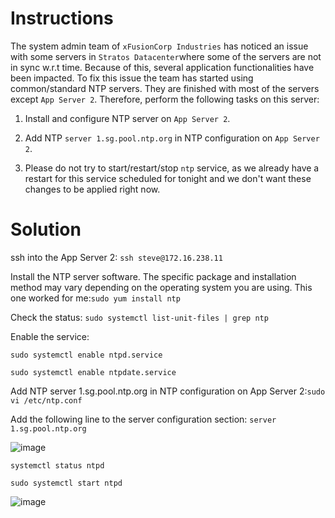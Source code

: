 # Instructions

The system admin team of `xFusionCorp Industries` has noticed an issue with some servers in `Stratos Datacenter`where some of the servers are not in sync w.r.t time. Because of this, several application functionalities have been impacted. To fix this issue the team has started using common/standard NTP servers. They are finished with most of the servers except `App Server 2`. Therefore, perform the following tasks on this server:

1. Install and configure NTP server on `App Server 2`.

2. Add NTP `server 1.sg.pool.ntp.org` in NTP configuration on `App Server 2`.

3. Please do not try to start/restart/stop `ntp` service, as we already have a restart for this service scheduled for tonight and we don't want these changes to be applied right now.

# Solution

ssh into the App Server 2: `ssh steve@172.16.238.11`

Install the NTP server software. The specific package and installation method may vary depending on the operating system you are using. This one worked for me:`sudo yum install ntp`

Check the status: `sudo systemctl list-unit-files | grep ntp`

Enable the service:

`sudo systemctl enable ntpd.service`

`sudo systemctl enable ntpdate.service`

Add NTP server 1.sg.pool.ntp.org in NTP configuration on App Server 2:`sudo vi /etc/ntp.conf`

Add the following line to the server configuration section: `server 1.sg.pool.ntp.org`

![image](https://github.com/janaom/KodeKloud-Engineer-2.0/assets/83917694/6cfded22-d8f0-4075-a3fb-ae3921951371)

`systemctl status ntpd`

`sudo systemctl start ntpd`

![image](https://github.com/janaom/KodeKloud-Engineer-2.0/assets/83917694/b3183503-2366-4a74-aab1-ea95aded60bf)

